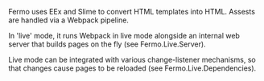 Fermo uses EEx and Slime to convert HTML templates into HTML.
Assests are handled via a Webpack pipeline.

In 'live' mode, it runs Webpack in live mode alongside an internal web server
that builds pages on the fly (see Fermo.Live.Server).

Live mode can be integrated with various change-listener mechanisms,
so that changes cause pages to be reloaded (see Fermo.Live.Dependencies).
